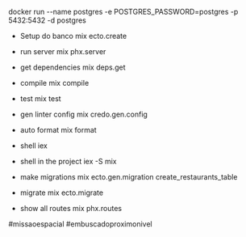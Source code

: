 docker run --name postgres -e POSTGRES_PASSWORD=postgres -p 5432:5432 -d postgres


- Setup do banco
mix ecto.create

- run server
mix phx.server

- get dependencies
mix deps.get

- compile
mix compile

- test
mix test

- gen linter config
mix credo.gen.config

- auto format
mix format

- shell
iex

- shell in the project
iex -S mix

- make migrations
mix ecto.gen.migration create_restaurants_table

-  migrate
mix ecto.migrate

- show all routes
mix phx.routes


#missaoespacial
#embuscadoproximonivel
